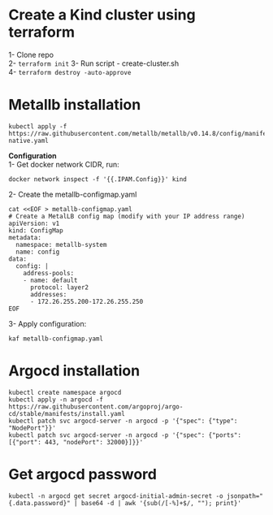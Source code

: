 # Create a Kind cluster using terraform 
1- Clone repo \
2- 
```terraform init```
3- Run script - create-cluster.sh \
4- 
```terraform destroy -auto-approve```

# Metallb installation

```
kubectl apply -f https://raw.githubusercontent.com/metallb/metallb/v0.14.8/config/manifests/metallb-native.yaml
```

**Configuration**\
1- Get docker network CIDR, run:
```
docker network inspect -f '{{.IPAM.Config}}' kind
```
2- Create the metallb-configmap.yaml
```
cat <<EOF > metallb-configmap.yaml
# Create a MetalLB config map (modify with your IP address range)
apiVersion: v1
kind: ConfigMap
metadata:
  namespace: metallb-system
  name: config
data:
  config: |
    address-pools:
    - name: default
      protocol: layer2
      addresses:
      - 172.26.255.200-172.26.255.250
EOF
```

3- Apply configuration:
```
kaf metallb-configmap.yaml
```
# Argocd installation
```
kubectl create namespace argocd 
kubectl apply -n argocd -f https://raw.githubusercontent.com/argoproj/argo-cd/stable/manifests/install.yaml
kubectl patch svc argocd-server -n argocd -p '{"spec": {"type": "NodePort"}}'
kubectl patch svc argocd-server -n argocd -p '{"spec": {"ports": [{"port": 443, "nodePort": 32000}]}}'
```
# Get argocd password
```
kubectl -n argocd get secret argocd-initial-admin-secret -o jsonpath="{.data.password}" | base64 -d | awk '{sub(/[-%]+$/, ""); print}'
```
